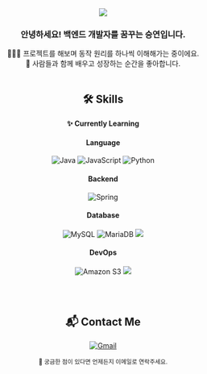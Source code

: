 <div align="center">

<img src="https://capsule-render.vercel.app/api?type=venom&height=300&color=20:F5E2E3,100:F9FFFF&text=DEV%20SEUNGYEON&fontSize=40&fontColor=707D7D&desc=Still%20learning,%20always%20growing.&descSize=10&animation=fadeIn"/>

### 안녕하세요! 백엔드 개발자를 꿈꾸는 승연입니다.
👩🏻‍💻 프로젝트를 해보며 동작 원리를 하나씩 이해해가는 중이에요.
<br />
💬 사람들과 함께 배우고 성장하는 순간을 좋아합니다.
<br />
<br />


## 🛠️ Skills

#### ✨ Currently Learning
#### Language
![Java](https://img.shields.io/badge/java-%23ED8B00.svg?style=for-the-badge&logo=openjdk&logoColor=white)
![JavaScript](https://img.shields.io/badge/javascript-%23323330.svg?style=for-the-badge&logo=javascript&logoColor=%23F7DF1E)
![Python](https://img.shields.io/badge/python-3670A0?style=for-the-badge&logo=python&logoColor=ffdd54)

#### Backend
![Spring](https://img.shields.io/badge/spring-%236DB33F.svg?style=for-the-badge&logo=spring&logoColor=white)

#### Database
![MySQL](https://img.shields.io/badge/mysql-4479A1.svg?style=for-the-badge&logo=mysql&logoColor=white)
![MariaDB](https://img.shields.io/badge/MariaDB-003545?style=for-the-badge&logo=mariadb&logoColor=white)
<img src="https://img.shields.io/badge/Redis-DC382D?style=for-the-badge&logo=Redis&logoColor=white"> 

#### DevOps
![Amazon S3](https://img.shields.io/badge/Amazon%20S3-569A31?style=for-the-badge&logo=amazons3&logoColor=white)
<img src="https://img.shields.io/badge/Amazon%20EC2-FF9900?style=for-the-badge&logo=Amazon%20EC2&logoColor=white">

<br />
<br />

## 📬 Contact Me
[![Gmail](https://img.shields.io/badge/Gmail-D14836?style=for-the-badge&logo=gmail&logoColor=white)](mailto:seungyeon3287@gmail.com) 

<sub> 💌 궁금한 점이 있다면 언제든지 이메일로 연락주세요.<br />


</div>
